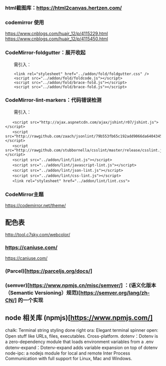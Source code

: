 
### html截图库：https://html2canvas.hertzen.com/


### codemirror 使用
https://www.cnblogs.com/huair_12/p/4115229.html
https://www.cnblogs.com/huair_12/p/4115450.html

### CodeMirror-foldgutter：展开收起

　　需引入：
```
    <link rel="stylesheet" href="../addon/fold/foldgutter.css" />
    <script src="../addon/fold/foldcode.js"></script>
    <script src="../addon/fold/brace-fold.js"></script>
    <script src="../addon/fold/brace-fold.js"></script>
```

### CodeMirror-lint-markers：代码错误检测
　　需引入：
```
　　<script src="http://ajax.aspnetcdn.com/ajax/jshint/r07/jshint.js"></script>
　　<script src="http://rawgithub.com/zaach/jsonlint/79b553fb65c192add9066da64043458981b3972b/lib/jsonlint.js"></script>
　　<script src="http://rawgithub.com/stubbornella/csslint/master/release/csslint.js"></script>
　　<script src="../addon/lint/lint.js"></script>
　　<script src="../addon/lint/javascript-lint.js"></script>
　　<script src="../addon/lint/json-lint.js"></script>
　　<script src="../addon/lint/css-lint.js"></script>
　　<link rel="stylesheet" href="../addon/lint/lint.css">
```

### CodeMirror主题
https://codemirror.net/theme/

## 配色表
http://tool.c7sky.com/webcolor/

### https://caniuse.com/
https://caniuse.com/


### (Parcel)[https://parceljs.org/docs/]

### (semver)[https://www.npmjs.cn/misc/semver/] ：(语义化版本（Semantic Versioning）规范)[https://semver.org/lang/zh-CN/] 的一个实现

## node 相关库 (npmjs)[https://www.npmjs.com/]
chalk: Terminal string styling done right
ora: Elegant terminal spinner
open: Open stuff like URLs, files, executables. Cross-platform.
dotenv：Dotenv is a zero-dependency module that loads environment variables from a .env
dotenv-expand：Dotenv-expand adds variable expansion on top of dotenv
node-ipc: a nodejs module for local and remote Inter Process Communication with full support for Linux, Mac and Windows.

